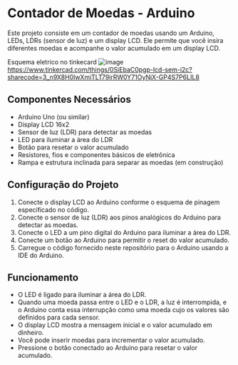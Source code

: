 # Contador de Moedas - Arduino

Este projeto consiste em um contador de moedas usando um Arduino, LEDs, LDRs (sensor de luz) e um display LCD. Ele permite que você insira diferentes moedas e acompanhe o valor acumulado em um display LCD.

Esquema eletrico no tinkecard
![image](https://github.com/IEEE-RAS/COFRINHO/assets/97792380/5e79e7c3-0970-4d03-8d9c-aa846c30e662)
https://www.tinkercad.com/things/0SiEbaC0pgp-lcd-sem-i2c?sharecode=3_n9X8H0lwXmiTLT79irRW0Y71OyNjX-GP4S7P6LIL8

## Componentes Necessários

- Arduino Uno (ou similar)
- Display LCD 16x2
- Sensor de luz (LDR) para detectar as moedas
- LED para iluminar a área do LDR
- Botão para resetar o valor acumulado
- Resistores, fios e componentes básicos de eletrônica
- Rampa e estrutura inclinada para separar as moedas (em construção)

## Configuração do Projeto

1. Conecte o display LCD ao Arduino conforme o esquema de pinagem especificado no código.
2. Conecte o sensor de luz (LDR) aos pinos analógicos do Arduino para detectar as moedas.
3. Conecte o LED a um pino digital do Arduino para iluminar a área do LDR.
4. Conecte um botão ao Arduino para permitir o reset do valor acumulado.
5. Carregue o código fornecido neste repositório para o Arduino usando a IDE do Arduino.

## Funcionamento

- O LED é ligado para iluminar a área do LDR.
- Quando uma moeda passa entre o LED e o LDR, a luz é interrompida, e o Arduino conta essa interrupção como uma moeda cujo os valores são definidos para cada sensor.
- O display LCD mostra a mensagem inicial e o valor acumulado em dinheiro.
- Você pode inserir moedas para incrementar o valor acumulado.
- Pressione o botão conectado ao Arduino para resetar o valor acumulado.


